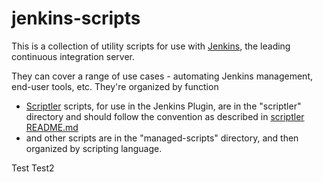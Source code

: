 # jenkins-scripts

This is a collection of utility scripts for use with
[Jenkins](http://jenkins-ci.org), the leading continuous integration
server.

They can cover a range of use cases - automating Jenkins management,
end-user tools, etc. They're organized by function 

- [Scriptler](https://wiki.jenkins-ci.org/display/JENKINS/Scriptler+Plugin)
scripts, for use in the Jenkins Plugin, are in the "scriptler"
directory and should follow the convention as described in [scriptler README.md](scriptler/README.md)
- and other scripts are in the "managed-scripts" directory,
and then organized by scripting language.


Test
Test2
